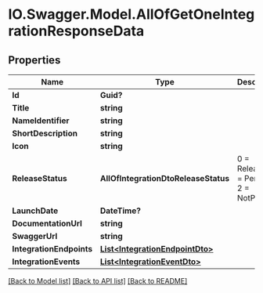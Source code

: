 # IO.Swagger.Model.AllOfGetOneIntegrationResponseData
## Properties

Name | Type | Description | Notes
------------ | ------------- | ------------- | -------------
**Id** | **Guid?** |  | [optional] 
**Title** | **string** |  | [optional] 
**NameIdentifier** | **string** |  | [optional] 
**ShortDescription** | **string** |  | [optional] 
**Icon** | **string** |  | [optional] 
**ReleaseStatus** | **AllOfIntegrationDtoReleaseStatus** |   0 &#x3D; Released  1 &#x3D; Pending  2 &#x3D; NotPlanned | [optional] 
**LaunchDate** | **DateTime?** |  | [optional] 
**DocumentationUrl** | **string** |  | [optional] 
**SwaggerUrl** | **string** |  | [optional] 
**IntegrationEndpoints** | [**List&lt;IntegrationEndpointDto&gt;**](IntegrationEndpointDto.md) |  | [optional] 
**IntegrationEvents** | [**List&lt;IntegrationEventDto&gt;**](IntegrationEventDto.md) |  | [optional] 

[[Back to Model list]](../README.md#documentation-for-models) [[Back to API list]](../README.md#documentation-for-api-endpoints) [[Back to README]](../README.md)

